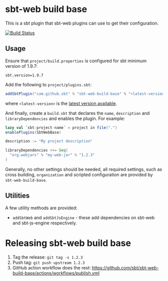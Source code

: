 # sbt-web build base

This is a sbt plugin that sbt-web plugins can use to get their configuration.

[![Build Status](https://github.com/sbt/sbt-web-build-base/actions/workflows/build-test.yml/badge.svg)](https://github.com/sbt/sbt-web-build-base/actions/workflows/build-test.yml)

## Usage

Ensure that `project/build.properties` is configured for sbt minimum version of 1.9.7:

```
sbt.version=1.9.7
```

Add the following to `project/plugins.sbt`:

```scala
addSbtPlugin("com.github.sbt" % "sbt-web-build-base" % "<latest-version>")
```

where `<latest-version>` is the [latest version available](https://github.com/sbt/sbt-web-build-base/tags).

And finally, create a `build.sbt` that declares the `name`, `description` and `libraryDependencies` and enables the plugin.  For example:

```scala
lazy val `sbt-project-name` = project in file(".")
enablePlugins(SbtWebBase)

description := "My project description"

libraryDependencies ++= Seq(
  "org.webjars" % "my-web-jar" % "1.2.3"
)
```

Generally, no other settings should be needed, all required settings, such as cross building, `organization` and scripted configuration are provided by `sbt-web-build-base`.

## Utilities

A few utility methods are provided:

* `addSbtWeb` and `addSbtJsEngine` - these add dependencies on sbt-web and sbt-js-engine respectively.

# Releasing sbt-web build base

1. Tag the release: `git tag -s 1.2.3`
1. Push tag: `git push upstream 1.2.3`
1. GitHub action workflow does the rest: https://github.com/sbt/sbt-web-build-base/actions/workflows/publish.yml
